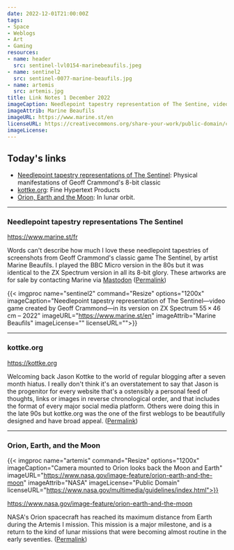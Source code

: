 ```yaml
---
date: 2022-12-01T21:00:00Z
tags:
- Space
- Weblogs
- Art
- Gaming
resources:
- name: header
  src: sentinel-lvl0154-marinebeaufils.jpeg
- name: sentinel2
  src: sentinel-0077-marine-beaufils.jpg
- name: artemis
  src: artemis.jpg
title: Link Notes 1 December 2022
imageCaption: Needlepoint tapestry representation of The Sentine, video game created by Geoff Crammond, by Marine Beaufils. 
imageAttrib: Marine Beaufils
imageURL: https://www.marine.st/en
licenseURL: https://creativecommons.org/share-your-work/public-domain/cc0/
imageLicense: 
---
```


## Today's links

* [Needlepoint tapestry representations of The Sentinel](/blog/links/2022/12/01#needlepoint-tapestry-representations-the-sentinel): Physical manifestations of Geoff Crammond's 8-bit classic
* [kottke.org](/blog/links/2022/12/01#kottkeorg): Fine Hypertext Products
* [Orion, Earth and the Moon](/blog/links/2022/12/01#orion-earth-and-the-moon): In lunar orbit.

<!--more-->

---

### Needlepoint tapestry representations The Sentinel

https://www.marine.st/fr

Words can't describe how much I love these needlepoint tapestries of screenshots from Geoff Crammond's classic game The Sentinel, by artist Marine Beaufils. I played the BBC Micro version in the 80s but it was identical to the ZX Spectrum version in all its 8-bit glory. These artworks are for sale by contacting Marine via [Mastodon](https://piaille.fr/@moonovermarine)  ([Permalink](/blog/links/2022/12/01#needlepoint-tapestry-representation-the-sentinel))

{{< imgproc name="sentinel2"
    command="Resize"
    options="1200x"
    imageCaption="Needlepoint tapestry representation of The Sentinel—video game created by Geoff Crammond—in its version on ZX Spectrum 55 × 46 cm – 2022" 
    imageURL="https://www.marine.st/en"
    imageAttrib="Marine Beaufils"
    imageLicense=""
    licenseURL="">}}


---

### kottke.org

https://kottke.org

Welcoming back Jason Kottke to the world of regular blogging after a seven month hiatus. I really don't think it's an overstatement to say that Jason is the progenitor for every website that's a ostensibly a personal feed of thoughts, links or images in reverse chronological order, and that includes the format of every major social media platform. Others were doing this in the late 90s but kottke.org was the one of the first weblogs to be beautifully designed and have broad appeal. ([Permalink](/blog/links/2022/12/01#kottkeorg))

---

### Orion, Earth, and the Moon

{{< imgproc name="artemis"
    command="Resize"
    options="1200x"
    imageCaption="Camera mounted to Orion looks back the Moon and Earth" 
    imageURL="https://www.nasa.gov/image-feature/orion-earth-and-the-moon"
    imageAttrib="NASA"
    imageLicense="Public Domain"
    licenseURL="https://www.nasa.gov/multimedia/guidelines/index.html">}}


https://www.nasa.gov/image-feature/orion-earth-and-the-moon

NASA's Orion spacecraft has reached its maximum distance from Earth during the Artemis I mission. This mission is a major milestone, and is a return to the kind of lunar missions that were becoming almost routine in the early seventies. ([Permalink](/blog/links/2022/12/01#orion-earth-and-the-moon))
